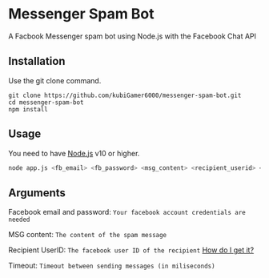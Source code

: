 # Messenger Spam Bot

A Facbook Messenger spam bot using Node.js with the Facebook Chat API

## Installation

Use the git clone command.

```
git clone https://github.com/kubiGamer6000/messenger-spam-bot.git
cd messenger-spam-bot
npm install
```

## Usage

You need to have [Node.js](https://nodejs.org/en/) v10 or higher.

```bash
node app.js <fb_email> <fb_password> <msg_content> <recipient_userid> <timeout>
```  
## Arguments

Facebook email and password: `Your facebook account credentials are needed`

MSG content: `The content of the spam message`

Recipient UserID: `The facebook user ID of the recipient` [How do I get it?](https://findmyfbid.in/)

Timeout: `Timeout between sending messages (in miliseconds)`
